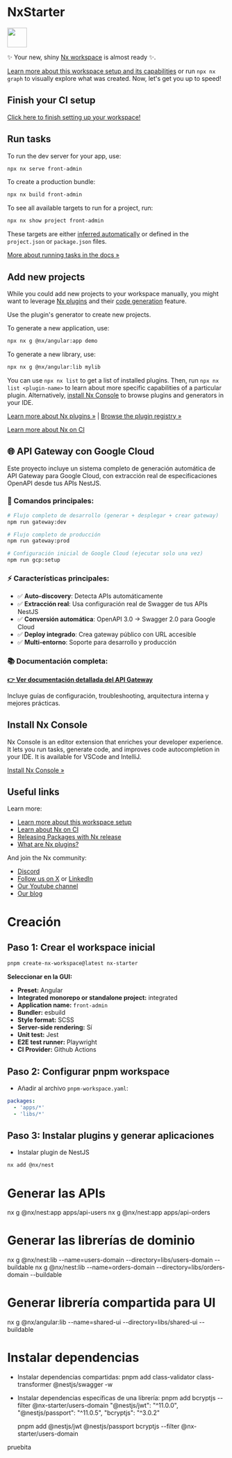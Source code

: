 # NxStarter

<a alt="Nx logo" href="https://nx.dev" target="_blank" rel="noreferrer"><img src="https://raw.githubusercontent.com/nrwl/nx/master/images/nx-logo.png" width="45"></a>

✨ Your new, shiny [Nx workspace](https://nx.dev) is almost ready ✨.

[Learn more about this workspace setup and its capabilities](https://nx.dev/getting-started/tutorials/angular-monorepo-tutorial?utm_source=nx_project&utm_medium=readme&utm_campaign=nx_projects) or run `npx nx graph` to visually explore what was created. Now, let's get you up to speed!

## Finish your CI setup

[Click here to finish setting up your workspace!](https://cloud.nx.app/connect/QVbGr2TYES)

## Run tasks

To run the dev server for your app, use:

```sh
npx nx serve front-admin
```

To create a production bundle:

```sh
npx nx build front-admin
```

To see all available targets to run for a project, run:

```sh
npx nx show project front-admin
```

These targets are either [inferred automatically](https://nx.dev/concepts/inferred-tasks?utm_source=nx_project&utm_medium=readme&utm_campaign=nx_projects) or defined in the `project.json` or `package.json` files.

[More about running tasks in the docs &raquo;](https://nx.dev/features/run-tasks?utm_source=nx_project&utm_medium=readme&utm_campaign=nx_projects)

## Add new projects

While you could add new projects to your workspace manually, you might want to leverage [Nx plugins](https://nx.dev/concepts/nx-plugins?utm_source=nx_project&utm_medium=readme&utm_campaign=nx_projects) and their [code generation](https://nx.dev/features/generate-code?utm_source=nx_project&utm_medium=readme&utm_campaign=nx_projects) feature.

Use the plugin's generator to create new projects.

To generate a new application, use:

```sh
npx nx g @nx/angular:app demo
```

To generate a new library, use:

```sh
npx nx g @nx/angular:lib mylib
```

You can use `npx nx list` to get a list of installed plugins. Then, run `npx nx list <plugin-name>` to learn about more specific capabilities of a particular plugin. Alternatively, [install Nx Console](https://nx.dev/getting-started/editor-setup?utm_source=nx_project&utm_medium=readme&utm_campaign=nx_projects) to browse plugins and generators in your IDE.

[Learn more about Nx plugins &raquo;](https://nx.dev/concepts/nx-plugins?utm_source=nx_project&utm_medium=readme&utm_campaign=nx_projects) | [Browse the plugin registry &raquo;](https://nx.dev/plugin-registry?utm_source=nx_project&utm_medium=readme&utm_campaign=nx_projects)

[Learn more about Nx on CI](https://nx.dev/ci/intro/ci-with-nx#ready-get-started-with-your-provider?utm_source=nx_project&utm_medium=readme&utm_campaign=nx_projects)

## 🌐 API Gateway con Google Cloud

Este proyecto incluye un sistema completo de generación automática de API Gateway para Google Cloud, con extracción real de especificaciones OpenAPI desde tus APIs NestJS.

### 🚀 Comandos principales:

```bash
# Flujo completo de desarrollo (generar + desplegar + crear gateway)
npm run gateway:dev

# Flujo completo de producción
npm run gateway:prod

# Configuración inicial de Google Cloud (ejecutar solo una vez)
npm run gcp:setup
```

### ⚡ Características principales:

- ✅ **Auto-discovery**: Detecta APIs automáticamente
- ✅ **Extracción real**: Usa configuración real de Swagger de tus APIs NestJS
- ✅ **Conversión automática**: OpenAPI 3.0 → Swagger 2.0 para Google Cloud
- ✅ **Deploy integrado**: Crea gateway público con URL accesible
- ✅ **Multi-entorno**: Soporte para desarrollo y producción

### 📚 Documentación completa:

**[👉 Ver documentación detallada del API Gateway](docs/API_GATEWAY.md)**

Incluye guías de configuración, troubleshooting, arquitectura interna y mejores prácticas.

## Install Nx Console

Nx Console is an editor extension that enriches your developer experience. It lets you run tasks, generate code, and improves code autocompletion in your IDE. It is available for VSCode and IntelliJ.

[Install Nx Console &raquo;](https://nx.dev/getting-started/editor-setup?utm_source=nx_project&utm_medium=readme&utm_campaign=nx_projects)

## Useful links

Learn more:

- [Learn more about this workspace setup](https://nx.dev/getting-started/tutorials/angular-monorepo-tutorial?utm_source=nx_project&utm_medium=readme&utm_campaign=nx_projects)
- [Learn about Nx on CI](https://nx.dev/ci/intro/ci-with-nx?utm_source=nx_project&utm_medium=readme&utm_campaign=nx_projects)
- [Releasing Packages with Nx release](https://nx.dev/features/manage-releases?utm_source=nx_project&utm_medium=readme&utm_campaign=nx_projects)
- [What are Nx plugins?](https://nx.dev/concepts/nx-plugins?utm_source=nx_project&utm_medium=readme&utm_campaign=nx_projects)

And join the Nx community:

- [Discord](https://go.nx.dev/community)
- [Follow us on X](https://twitter.com/nxdevtools) or [LinkedIn](https://www.linkedin.com/company/nrwl)
- [Our Youtube channel](https://www.youtube.com/@nxdevtools)
- [Our blog](https://nx.dev/blog?utm_source=nx_project&utm_medium=readme&utm_campaign=nx_projects)

# Creación

## Paso 1: Crear el workspace inicial

```bash
pnpm create-nx-workspace@latest nx-starter
```

**Seleccionar en la GUI:**

- **Preset:** Angular
- **Integrated monorepo or standalone project:** integrated
- **Application name:** `front-admin`
- **Bundler:** esbuild
- **Style format:** SCSS
- **Server-side rendering:** Sí
- **Unit test:** Jest
- **E2E test runner:** Playwright
- **CI Provider:** Github Actions

## Paso 2: Configurar pnpm workspace

- Añadir al archivo `pnpm-workspace.yaml`:

```yaml
packages:
  - 'apps/*'
  - 'libs/*'
```

## Paso 3: Instalar plugins y generar aplicaciones

- Instalar plugin de NestJS

```bash
nx add @nx/nest
```

# Generar las APIs

nx g @nx/nest:app apps/api-users
nx g @nx/nest:app apps/api-orders

# Generar las librerías de dominio

nx g @nx/nest:lib --name=users-domain --directory=libs/users-domain --buildable
nx g @nx/nest:lib --name=orders-domain --directory=libs/orders-domain --buildable

# Generar librería compartida para UI

nx g @nx/angular:lib --name=shared-ui --directory=libs/shared-ui --buildable

# Instalar dependencias

- Instalar dependencias compartidas:
  pnpm add class-validator class-transformer @nestjs/swagger -w

- Instalar dependencias específicas de una librería:
  pnpm add bcryptjs --filter @nx-starter/users-domain
  "@nestjs/jwt": "^11.0.0",
  "@nestjs/passport": "^11.0.5",
  "bcryptjs": "^3.0.2"

  pnpm add @nestjs/jwt @nestjs/passport bcryptjs --filter @nx-starter/users-domain

pruebita
